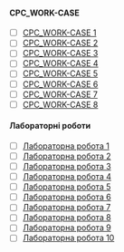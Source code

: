 #### **СРС_WORK-CASE**
- [ ] [СРС_WORK-CASE 1]([https://github.com/Dav1dushka/ipsRada/blob/main/%D0%A1%D0%A0%D0%A1_WORK-CASE%201.md](https://github.com/Dav1dushka/ipsRada/blob/main/WORK-CASE%201%20.md))
- [ ] [СРС_WORK-CASE 2]()
- [ ] [СРС_WORK-CASE 3]()
- [ ] [СРС_WORK-CASE 4]()
- [ ] [СРС_WORK-CASE 5]()
- [ ] [СРС_WORK-CASE 6]()
- [ ] [СРС_WORK-CASE 7]()
- [ ] [СРС_WORK-CASE 8]()

#### **Лабораторні роботи**
- [ ] [Лабораторна робота 1]()
- [ ] [Лабораторна робота 2]()
- [ ] [Лабораторна робота 3]()
- [ ] [Лабораторна робота 4]()
- [ ] [Лабораторна робота 5]()
- [ ] [Лабораторна робота 6]()
- [ ] [Лабораторна робота 7]()
- [ ] [Лабораторна робота 8]()
- [ ] [Лабораторна робота 9]()
- [ ] [Лабораторна робота 10]()
